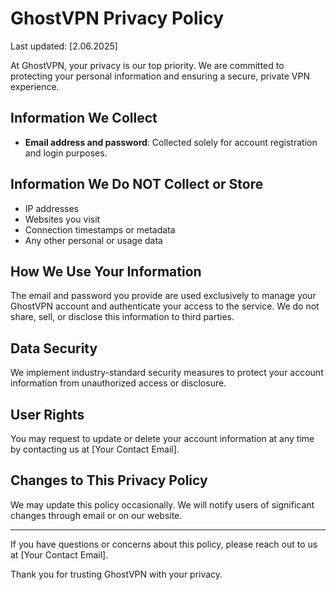 # GhostVPN Privacy Policy

Last updated: [2.06.2025]

At GhostVPN, your privacy is our top priority. We are committed to protecting your personal information and ensuring a secure, private VPN experience.

## Information We Collect

- **Email address and password**: Collected solely for account registration and login purposes.
  
## Information We Do NOT Collect or Store

- IP addresses
- Websites you visit
- Connection timestamps or metadata
- Any other personal or usage data

## How We Use Your Information

The email and password you provide are used exclusively to manage your GhostVPN account and authenticate your access to the service. We do not share, sell, or disclose this information to third parties.

## Data Security

We implement industry-standard security measures to protect your account information from unauthorized access or disclosure.

## User Rights

You may request to update or delete your account information at any time by contacting us at [Your Contact Email].

## Changes to This Privacy Policy

We may update this policy occasionally. We will notify users of significant changes through email or on our website.

---

If you have questions or concerns about this policy, please reach out to us at [Your Contact Email].

Thank you for trusting GhostVPN with your privacy.

